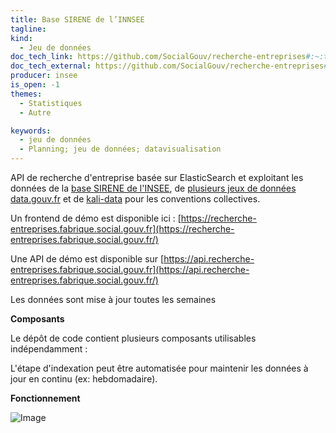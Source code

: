 ```yaml
---
title: Base SIRENE de l’INNSEE
tagline:
kind:
  - Jeu de données
doc_tech_link: https://github.com/SocialGouv/recherche-entreprises#:~:text=base
doc_tech_external: https://github.com/SocialGouv/recherche-entreprises#:~:text=base
producer: insee
is_open: -1
themes:
  - Statistiques
  - Autre

keywords:
  - jeu de données
  - Planning; jeu de données; datavisualisation
---
```


API de recherche d'entreprise basée sur ElasticSearch et exploitant les données de la [base SIRENE de l'INSEE](https://www.insee.fr/fr/information/3591226), de [plusieurs jeux de données data.gouv.fr](https://github.com/SocialGouv/recherche-entreprises/blob/master/assembly/scripts/get-data.sh) et de [kali-data](https://github.com/SocialGouv/kali-data) pour les conventions collectives.

Un frontend de démo est disponible ici : [https://recherche-entreprises.fabrique.social.gouv.fr](https://recherche-entreprises.fabrique.social.gouv.fr/)

Une API de démo est disponible sur [https://api.recherche-entreprises.fabrique.social.gouv.fr](https://api.recherche-entreprises.fabrique.social.gouv.fr/)

Les données sont mise à jour toutes les semaines

**Composants**

Le dépôt de code contient plusieurs composants utilisables indépendamment :

L'étape d'indexation peut être automatisée pour maintenir les données à jour en continu (ex: hebdomadaire).

**Fonctionnement**

![Image](/images/guides/_0.png)
